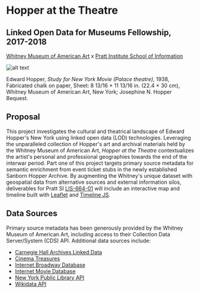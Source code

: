 # Hopper at the Theatre

## Linked Open Data for Museums Fellowship, 2017-2018
[Whitney Museum of American Art](https://whitney.org/) x [Pratt Institute School of Information](https://www.pratt.edu/academics/information/)

![alt text](http://collectionimages.whitney.org/standard/76662/largerpage.jpg)

Edward Hopper, *Study for New York Movie (Palace theatre)*, 1938, Fabricated chalk on paper, Sheet: 8 13/16 × 11 13/16 in. (22.4 × 30 cm), Whitney Museum of American Art, New York; Josephine N. Hopper Bequest.

## Proposal
This project investigates the cultural and theatrical landscape of Edward Hopper's New York using linked open data (LOD) technologies. Leveraging the unparalleled collection of Hopper's art and archival materials held by the Whitney Museum of American Art, *Hopper at the Theatre* contextualizes the artist's personal and professional geographies towards the end of the interwar period. Part one of this project targets primary source metadata for semantic enrichment from event ticket stubs in the newly established Sanborn Hopper Archive. By augmenting the Whitney's unique dataset with geospatial data from alternative sources and external information silos, deliverables for Pratt SI [LIS-664-01](http://pfch.nyc/) will include an interactive map and timeline built with [Leaflet](http://leafletjs.com/) and [Timeline JS](https://timeline.knightlab.com/).

## Data Sources
Primary source metadata has been generously provided by the Whitney Museum of American Art, including access to their Collection Data Server/System (CDS) API. Additional data sources include:
* [Carnegie Hall Archives Linked Data](https://github.com/CarnegieHall/linked-data)
* [Cinema Treasures](http://cinematreasures.org/)
* [Internet Broadway Database](https://www.ibdb.com/)
* [Internet Movie Database](https://www.imdb.com/)
* [New York Public Library API](http://api.repo.nypl.org/)
* [Wikidata API](https://www.wikidata.org/w/api.php)
